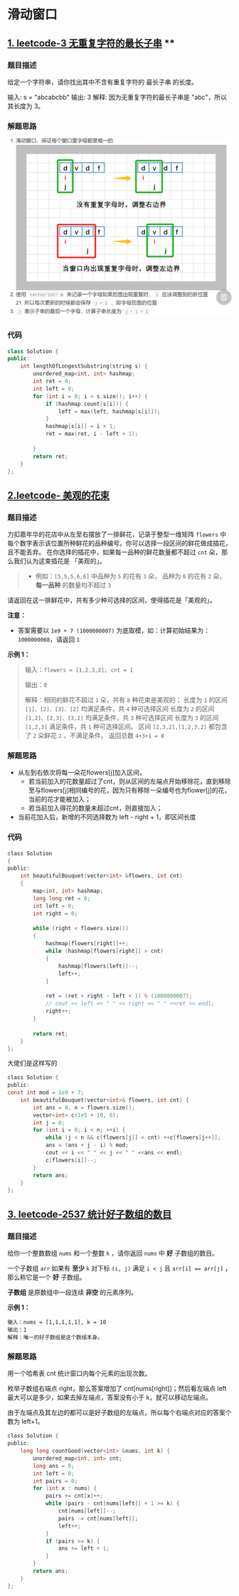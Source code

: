 # 滑动窗口

## [1. leetcode-3 无重复字符的最长子串](https://leetcode-cn.com/problems/longest-substring-without-repeating-characters/) **

### 题目描述

给定一个字符串，请你找出其中不含有重复字符的 最长子串 的长度。

输入: s = "abcabcbb"
输出: 3 
解释: 因为无重复字符的最长子串是 "abc"，所以其长度为 3。

### 解题思路

![image-20221203130153108](figs\09-滑动窗口.assets\image-20221203130153108.png)

### 代码

```c++
class Solution {
public:
    int lengthOfLongestSubstring(string s) {
        unordered_map<int, int> hashmap;
        int ret = 0;
        int left = 0;
        for (int i = 0; i < s.size(); i++) {
            if (hashmap.count(s[i])) {
                left = max(left, hashmap[s[i]]);
            }
            hashmap[s[i]] = i + 1;
            ret = max(ret, i - left + 1);
            
        }
        return ret;
    }
};
```

## [2.leetcode- 美观的花束 ](https://leetcode.cn/problems/1GxJYY/)

### 题目描述

力扣嘉年华的花店中从左至右摆放了一排鲜花，记录于整型一维矩阵 `flowers` 中每个数字表示该位置所种鲜花的品种编号。你可以选择一段区间的鲜花做成插花，且不能丢弃。
在你选择的插花中，如果每一品种的鲜花数量都不超过 `cnt` 朵，那么我们认为这束插花是 「美观的」。

> - 例如：`[5,5,5,6,6]` 中品种为 `5` 的花有 `3` 朵， 品种为 `6` 的花有 `2` 朵，**每一品种** 的数量均不超过 `3`

请返回在这一排鲜花中，共有多少种可选择的区间，使得插花是「美观的」。

**注意：**

- 答案需要以 `1e9 + 7 (1000000007)` 为底取模，如：计算初始结果为：`1000000008`，请返回 `1`

**示例 1：**

> 输入：`flowers = [1,2,3,2], cnt = 1`
>
> 输出：`8`
>
> 解释：相同的鲜花不超过 `1` 朵，共有 `8` 种花束是美观的；
> 长度为 `1` 的区间 `[1]、[2]、[3]、[2]` 均满足条件，共 `4` 种可选择区间
> 长度为 `2` 的区间 `[1,2]、[2,3]、[3,2]` 均满足条件，共 `3` 种可选择区间
> 长度为 `3` 的区间 `[1,2,3]` 满足条件，共 `1` 种可选择区间。
> 区间 `[2,3,2],[1,2,3,2]` 都包含了 `2` 朵鲜花 `2` ，不满足条件。
> 返回总数 `4+3+1 = 8`

### 解题思路

- 从左到右依次将每一朵花flowers[j]加入区间，
  - 若当前加入的花数量超过了cnt，则从区间的左端点开始移除花，直到移除至与flowers[j]相同编号的花，因为只有移除一朵编号也为flower[j]的花，当前的花才能被加入；
  - 若当前加入得花的数量未超过cnt，则直接加入；
- 当前花加入后，新增的不同选择数为 left - right + 1，即区间长度

### 代码

```c
class Solution
{
public:
    int beautifulBouquet(vector<int> &flowers, int cnt)
    {
        map<int, int> hashmap;
        long long ret = 0;
        int left = 0;
        int right = 0;

        while (right < flowers.size())
        {
            hashmap[flowers[right]]++;
            while (hashmap[flowers[right]] > cnt)
            {
                hashmap[flowers[left]]--;
                left++;
            }

            ret = (ret + right - left + 1) % (1000000007);
            // cout << left << " " << right << " " <<ret << endl;
            right++;
        }

        return ret;
    }
};
```

大佬们是这样写的

```c
class Solution {
public:
const int mod = 1e9 + 7;
    int beautifulBouquet(vector<int>& flowers, int cnt) {
		int ans = 0, n = flowers.size();
		vector<int> c(1e5 + 10, 0);
		int j = 0;
		for (int i = 0; i < n; ++i) {
			while (j < n && c[flowers[j]] < cnt) ++c[flowers[j++]];
			ans = (ans + j - i) % mod;
            cout << i << " " << j << " " <<ans << endl;
			c[flowers[i]]--;
		}
		return ans;
    }
};
```

## [3. leetcode-2537 统计好子数组的数目](https://leetcode.cn/problems/count-the-number-of-good-subarrays/)

### 题目描述

给你一个整数数组 `nums` 和一个整数 `k` ，请你返回 `nums` 中 **好** 子数组的数目。

一个子数组 `arr` 如果有 **至少** `k` 对下标 `(i, j)` 满足 `i < j` 且 `arr[i] == arr[j]` ，那么称它是一个 **好** 子数组。

**子数组** 是原数组中一段连续 **非空** 的元素序列。

**示例 1：**

```
输入：nums = [1,1,1,1,1], k = 10
输出：1
解释：唯一的好子数组是这个数组本身。
```

### 解题思路

用一个哈希表 cnt 统计窗口内每个元素的出现次数。

枚举子数组右端点 right，那么答案增加了 cnt[nums[right]]；然后看左端点 left 最大可以是多少，如果去掉左端点，答案没有小于 k，就可以移动左端点。

由于左端点及其左边的都可以是好子数组的左端点，所以每个右端点对应的答案个数为 left+1。

```c
class Solution {
public:
    long long countGood(vector<int> &nums, int k) {
        unordered_map<int, int> cnt;
        long ans = 0;
        int left = 0;
        int pairs = 0;
        for (int x : nums) {
            pairs += cnt[x]++;
            while (pairs - cnt[nums[left]] + 1 >= k) {
                cnt[nums[left]]--;
                pairs -= cnt[nums[left]];  
                left++;
            }
            if (pairs >= k) {
                ans += left + 1;
            }
        }
        return ans;
    }
};
```

